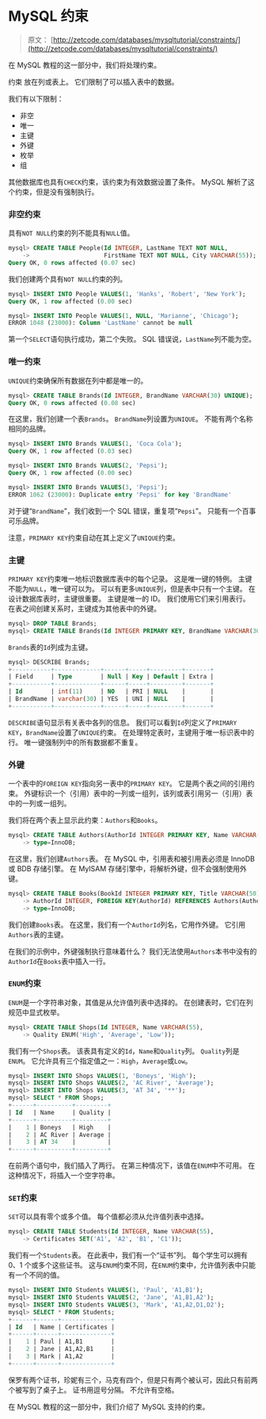 # MySQL 约束

> 原文： [http://zetcode.com/databases/mysqltutorial/constraints/](http://zetcode.com/databases/mysqltutorial/constraints/)

在 MySQL 教程的这一部分中，我们将处理约束。

约束 放在列或表上。 它们限制了可以插入表中的数据。

我们有以下限制：

*   非空
*   唯一
*   主键
*   外键
*   枚举
*   组

其他数据库也具有`CHECK`约束，该约束为有效数据设置了条件。 MySQL 解析了这个约束，但是没有强制执行。

### 非空约束

具有`NOT NULL`约束的列不能具有`NULL`值。

```sql
mysql> CREATE TABLE People(Id INTEGER, LastName TEXT NOT NULL,
    ->                     FirstName TEXT NOT NULL, City VARCHAR(55));
Query OK, 0 rows affected (0.07 sec)

```

我们创建两个具有`NOT NULL`约束的列。

```sql
mysql> INSERT INTO People VALUES(1, 'Hanks', 'Robert', 'New York');
Query OK, 1 row affected (0.00 sec)

mysql> INSERT INTO People VALUES(1, NULL, 'Marianne', 'Chicago');
ERROR 1048 (23000): Column 'LastName' cannot be null

```

第一个`SELECT`语句执行成功，第二个失败。 SQL 错误说，`LastName`列不能为空。

### 唯一约束

`UNIQUE`约束确保所有数据在列中都是唯一的。

```sql
mysql> CREATE TABLE Brands(Id INTEGER, BrandName VARCHAR(30) UNIQUE);
Query OK, 0 rows affected (0.08 sec)

```

在这里，我们创建一个表`Brands`。 `BrandName`列设置为`UNIQUE`。 不能有两个名称相同的品牌。

```sql
mysql> INSERT INTO Brands VALUES(1, 'Coca Cola');
Query OK, 1 row affected (0.03 sec)

mysql> INSERT INTO Brands VALUES(2, 'Pepsi');
Query OK, 1 row affected (0.00 sec)

mysql> INSERT INTO Brands VALUES(3, 'Pepsi');
ERROR 1062 (23000): Duplicate entry 'Pepsi' for key 'BrandName'

```

对于键“`BrandName`”，我们收到一个 SQL 错误，重复项“`Pepsi`”。 只能有一个百事可乐品牌。

注意，`PRIMARY KEY`约束自动在其上定义了`UNIQUE`约束。

### 主键

`PRIMARY KEY`约束唯一地标识数据库表中的每个记录。 这是唯一键的特例。 主键不能为`NULL`，唯一键可以为。 可以有更多`UNIQUE`列，但是表中只有一个主键。 在设计数据库表时，主键很重要。 主键是唯一的 ID。 我们使用它们来引用表行。 在表之间创建关系时，主键成为其他表中的外键。

```sql
mysql> DROP TABLE Brands;
mysql> CREATE TABLE Brands(Id INTEGER PRIMARY KEY, BrandName VARCHAR(30) UNIQUE);

```

`Brands`表的`Id`列成为主键。

```sql
mysql> DESCRIBE Brands;
+-----------+-------------+------+-----+---------+-------+
| Field     | Type        | Null | Key | Default | Extra |
+-----------+-------------+------+-----+---------+-------+
| Id        | int(11)     | NO   | PRI | NULL    |       |
| BrandName | varchar(30) | YES  | UNI | NULL    |       |
+-----------+-------------+------+-----+---------+-------+

```

`DESCRIBE`语句显示有关表中各列的信息。 我们可以看到`Id`列定义了`PRIMARY KEY`，`BrandName`设置了`UNIQUE`约束。 在处理特定表时，主键用于唯一标识表中的行。 唯一键强制列中的所有数据都不重复。

### 外键

一个表中的`FOREIGN KEY`指向另一表中的`PRIMARY KEY`。 它是两个表之间的引用约束。 外键标识一个（引用）表中的一列或一组列，该列或表引用另一（引用）表中的一列或一组列。

我们将在两个表上显示此约束：`Authors`和`Books`。

```sql
mysql> CREATE TABLE Authors(AuthorId INTEGER PRIMARY KEY, Name VARCHAR(70))
    -> type=InnoDB;

```

在这里，我们创建`Authors`表。 在 MySQL 中，引用表和被引用表必须是 InnoDB 或 BDB 存储引擎。 在 MyISAM 存储引擎中，将解析外键，但不会强制使用外键。

```sql
mysql> CREATE TABLE Books(BookId INTEGER PRIMARY KEY, Title VARCHAR(50),
    -> AuthorId INTEGER, FOREIGN KEY(AuthorId) REFERENCES Authors(AuthorId))
    -> type=InnoDB;

```

我们创建`Books`表。 在这里，我们有一个`AuthorId`列名，它用作外键。 它引用`Authors`表的主键。

在我们的示例中，外键强制执行意味着什么？ 我们无法使用`Authors`本书中没有的`AuthorId`在`Books`表中插入一行。

### `ENUM`约束

`ENUM`是一个字符串对象，其值是从允许值列表中选择的。 在创建表时，它们在列规范中显式枚举。

```sql
mysql> CREATE TABLE Shops(Id INTEGER, Name VARCHAR(55), 
    -> Quality ENUM('High', 'Average', 'Low'));

```

我们有一个`Shops`表。 该表具有定义的`Id`，`Name`和`Quality`列。 `Quality`列是`ENUM`。 它允许具有三个指定值之一：`High`，`Average`或`Low`。

```sql
mysql> INSERT INTO Shops VALUES(1, 'Boneys', 'High');
mysql> INSERT INTO Shops VALUES(2, 'AC River', 'Average');
mysql> INSERT INTO Shops VALUES(3, 'AT 34', '**');
mysql> SELECT * FROM Shops;
+------+----------+---------+
| Id   | Name     | Quality |
+------+----------+---------+
|    1 | Boneys   | High    |
|    2 | AC River | Average |
|    3 | AT 34    |         |
+------+----------+---------+

```

在前两个语句中，我们插入了两行。 在第三种情况下，该值在`ENUM`中不可用。 在这种情况下，将插入一个空字符串。

### `SET`约束

`SET`可以具有零个或多个值。 每个值都必须从允许值列表中选择。

```sql
mysql> CREATE TABLE Students(Id INTEGER, Name VARCHAR(55), 
    -> Certificates SET('A1', 'A2', 'B1', 'C1')); 

```

我们有一个`Students`表。 在此表中，我们有一个“证书”列。 每个学生可以拥有 0、1 个或多个这些证书。 这与`ENUM`约束不同，在`ENUM`约束中，允许值列表中只能有一个不同的值。

```sql
mysql> INSERT INTO Students VALUES(1, 'Paul', 'A1,B1');
mysql> INSERT INTO Students VALUES(2, 'Jane', 'A1,B1,A2');
mysql> INSERT INTO Students VALUES(3, 'Mark', 'A1,A2,D1,D2');
mysql> SELECT * FROM Students;
+------+------+--------------+
| Id   | Name | Certificates |
+------+------+--------------+
|    1 | Paul | A1,B1        |
|    2 | Jane | A1,A2,B1     |
|    3 | Mark | A1,A2        |
+------+------+--------------+

```

保罗有两个证书，珍妮有三个，马克有四个，但是只有两个被认可，因此只有前两个被写到了桌子上。 证书用逗号分隔。 不允许有空格。

在 MySQL 教程的这一部分中，我们介绍了 MySQL 支持的约束。